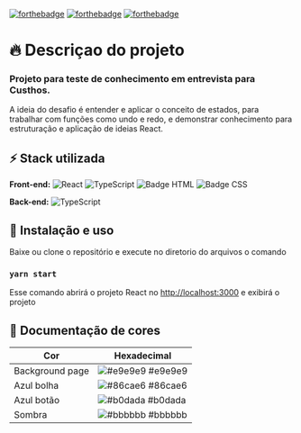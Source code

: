 [![forthebadge](https://forthebadge.com/images/badges/built-with-love.svg)](https://forthebadge.com)
[![forthebadge](https://forthebadge.com/images/badges/made-with-typescript.svg)](https://forthebadge.com)
[![forthebadge](https://forthebadge.com/images/badges/uses-html.svg)](https://forthebadge.com)



# 🔥 Descriçao do projeto

### Projeto para teste de conhecimento em entrevista para Custhos. 

A ideia do desafio é entender e aplicar o conceito de estados, para trabalhar com funções como undo e redo, e demonstrar conhecimento para estruturação e aplicação de ideias React.

## ⚡ Stack utilizada

**Front-end:** 
![React](https://img.shields.io/badge/react-%2320232a.svg?style=for-the-badge&logo=react&logoColor=%2361DAFB)
![TypeScript](https://img.shields.io/badge/typescript-%23007ACC.svg?style=for-the-badge&logo=typescript&logoColor=white)
![Badge HTML](https://img.shields.io/badge/HTML5-E34F26?style=for-the-badge&logo=html5&logoColor=white)
![Badge CSS](https://img.shields.io/badge/CSS3-1572B6?style=for-the-badge&logo=css3&logoColor=white)

**Back-end:** ![TypeScript](https://img.shields.io/badge/typescript-%23007ACC.svg?style=for-the-badge&logo=typescript&logoColor=white)

## 🐊 Instalação e uso

Baixe ou clone o repositório e execute no diretorio do arquivos o comando

### `yarn start`

Esse comando abrirá o projeto React no [http://localhost:3000](http://localhost:3000) e exibirá o projeto
## 🌈 Documentação de cores

| Cor               | Hexadecimal                                                |
| ----------------- | ---------------------------------------------------------------- |
| Background page       | ![#e9e9e9](https://via.placeholder.com/10/e9e9e9?text=+) #e9e9e9 |
| Azul bolha     | ![#86cae6](https://via.placeholder.com/10/86cae6?text=+) #86cae6 |
| Azul botão     | ![#b0dada](https://via.placeholder.com/10/b0dada?text=+) #b0dada 
| Sombra       | ![#bbbbbb](https://via.placeholder.com/10/bbbbbb?text=+) #bbbbbb |